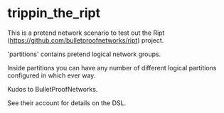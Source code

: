 trippin_the_ript
================

This is a pretend network scenario to test out the Ript (https://github.com/bulletproofnetworks/ript) project.

'partitions' contains pretend logical network groups.

Inside partitions you can have any number of different logical partitions configured in which ever way.

Kudos to BulletProofNetworks.

See their account for details on the DSL.
